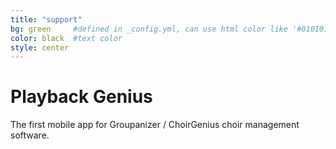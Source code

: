 ```yaml
---
title: "support"
bg: green     #defined in _config.yml, can use html color like '#010101'
color: black  #text color
style: center
---
```


# Playback Genius
The first mobile app for Groupanizer / ChoirGenius choir management software.
